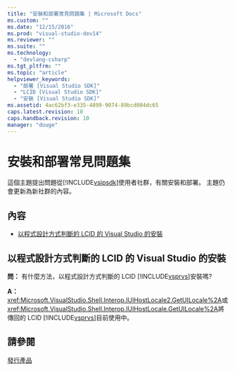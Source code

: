 ```yaml
---
title: "安裝和部署常見問題集 | Microsoft Docs"
ms.custom: ""
ms.date: "12/15/2016"
ms.prod: "visual-studio-dev14"
ms.reviewer: ""
ms.suite: ""
ms.technology: 
  - "devlang-csharp"
ms.tgt_pltfrm: ""
ms.topic: "article"
helpviewer_keywords: 
  - "部署 [Visual Studio SDK]"
  - "LCID [Visual Studio SDK]"
  - "安裝 [Visual Studio SDK]"
ms.assetid: 4ac62bf3-e335-4899-9074-89bcd004dc65
caps.latest.revision: 10
caps.handback.revision: 10
manager: "douge"
---
```

# 安裝和部署常見問題集
這個主題提出問題從[!INCLUDE[vsipsdk](../extensibility/includes/vsipsdk_md.md)]使用者社群，有關安裝和部署。  主題仍會更新為新社群的內容。  
  
## 內容  
  
-   [以程式設計方式判斷的 LCID 的 Visual Studio 的安裝](#DeterminingtheLCIDofaVisualStudioInstallationProgrammatically)  
  
##  <a name="DeterminingtheLCIDofaVisualStudioInstallationProgrammatically"></a> 以程式設計方式判斷的 LCID 的 Visual Studio 的安裝  
 **問：** 有什麼方法，以程式設計方式判斷的 LCID [!INCLUDE[vsprvs](../code-quality/includes/vsprvs_md.md)]安裝嗎?  
  
 **A：** <xref:Microsoft.VisualStudio.Shell.Interop.IUIHostLocale2.GetUILocale%2A>或<xref:Microsoft.VisualStudio.Shell.Interop.IUIHostLocale.GetUILocale%2A>將傳回的 LCID [!INCLUDE[vsprvs](../code-quality/includes/vsprvs_md.md)]目前使用中。  
  
## 請參閱  
 [發行產品](../misc/releasing-a-visual-studio-integration-product.md)
